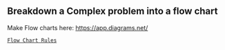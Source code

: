 ## Breakdown a Complex problem into a flow chart 
Make Flow charts here: <https://app.diagrams.net/>

[`Flow Chart Rules`](Flow_chart/Flow_chart_rules.png)


